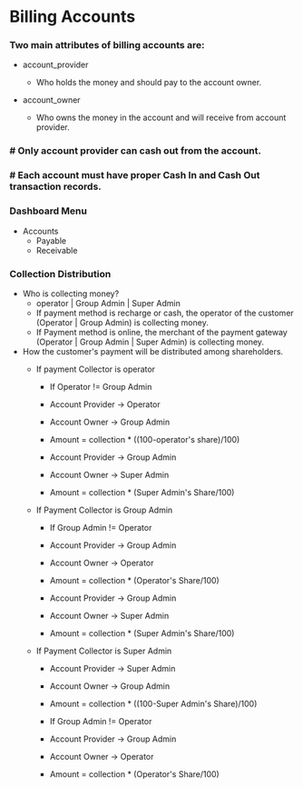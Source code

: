 # Billing Accounts

### Two main attributes of billing accounts are:
 * account_provider
   * Who holds the money and should pay to the account owner.
 
 * account_owner
   * Who owns the money in the account and will receive from account provider.
 
###  # Only account provider can cash out from the account.

###  # Each account must have proper Cash In and Cash Out transaction records. 

### Dashboard Menu
* Accounts
  * Payable
  * Receivable
  
 ### Collection Distribution
 
 * Who is collecting money?
   * operator | Group Admin | Super Admin
   * If payment method is recharge or cash, the operator of the customer (Operator | Group Admin) is collecting money.
   * If Payment method is online, the merchant of the payment gateway (Operator | Group Admin | Super Admin) is collecting money.
 * How the customer's payment will be distributed among shareholders.
    * If payment Collector is operator
      * If Operator != Group Admin
      * Account Provider -> Operator
      * Account Owner -> Group Admin
      * Amount = collection * ((100-operator's share)/100)
      
      * Account Provider -> Group Admin
      * Account Owner -> Super Admin
      * Amount = collection * (Super Admin's Share/100)
      
    * If Payment Collector is Group Admin
      * If Group Admin != Operator
      * Account Provider -> Group Admin
      * Account Owner -> Operator
      * Amount = collection * (Operator's Share/100)
      
      * Account Provider -> Group Admin
      * Account Owner -> Super Admin
      * Amount = collection * (Super Admin's Share/100)
      
    * If Payment Collector is Super Admin
      * Account Provider -> Super Admin
      * Account Owner -> Group Admin
      * Amount = collection * ((100-Super Admin's Share)/100)
      
      * If Group Admin != Operator
      * Account Provider -> Group Admin
      * Account Owner -> Operator
      * Amount = collection * (Operator's Share/100)
